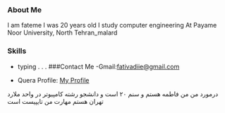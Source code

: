 
### About Me
I am fateme I was 20 years old I study computer engineering At Payame Noor University, North Tehran_malard
### Skills
 + typing
.
.
.
###Contact Me
-Gmail:fativadiie@gmail.com

- Quera Profile: <a href="https://quera.ir/profile/fativadiie">My Profile</a>

درمورد من
من فاطمه هستم و سنم ۲۰ است و دانشجو رشته کامپیوتر در واحد ملارد تهران هستم
مهارت من تایپیست است
